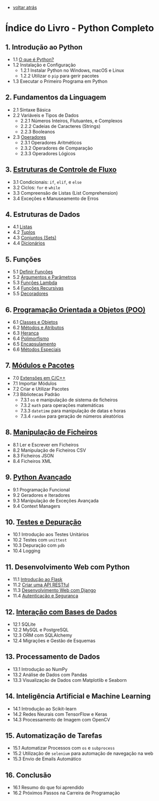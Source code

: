 - [voltar atrás](https://github.com/0joseDark/my-python-book/blob/main/README.md)
# Índice do Livro - Python Completo

## 1. Introdução ao Python
- 1.1 [O que é Python?](https://github.com/0joseDark/my-python-book/blob/main/python.md)
- 1.2 Instalação e Configuração
  - 1.2.1 Instalar Python no Windows, macOS e Linux
  - 1.2.2 Utilizar o `pip` para gerir pacotes
- 1.3 Executar o Primeiro Programa em Python

## 2. Fundamentos da Linguagem
- 2.1 Sintaxe Básica
- 2.2 Variáveis e Tipos de Dados
  - 2.2.1 Números Inteiros, Flutuantes, e Complexos
  - 2.2.2 Cadeias de Caracteres (Strings)
  - 2.2.3 Booleanos
- 2.3 [Operadores](https://github.com/0joseDark/my-python-book/blob/main/Operadores.md)
  - 2.3.1 Operadores Aritméticos
  - 2.3.2 Operadores de Comparação
  - 2.3.3 Operadores Lógicos

## 3. [Estruturas de Controle de Fluxo](https://github.com/0joseDark/my-python-book/blob/main/Fluxo.md)
- 3.1 Condicionais: `if`, `elif`, e `else`
- 3.2 Ciclos: `for` e `while`
- 3.3 Compreensão de Listas (List Comprehension)
- 3.4 Exceções e Manuseamento de Erros

## 4. Estruturas de Dados
- 4.1 [Listas](https://github.com/0joseDark/my-python-book/blob/main/listas.md)
- 4.2 [Tuplos](https://github.com/0joseDark/my-python-book/blob/main/tupla.md)
- 4.3 [Conjuntos (Sets)](https://github.com/0joseDark/my-python-book/blob/main/conjuntos.md)
- 4.4 [Dicionários](https://github.com/0joseDark/my-python-book/blob/main/dicion%C3%A1rio.md)

## 5. Funções
- 5.1 [Definir Funções](https://github.com/0joseDark/my-python-book/blob/main/fun%C3%A7%C3%B5es.md)
- 5.2 [Argumentos e Parâmetros](https://github.com/0joseDark/my-python-book/blob/main/Par%C3%A2metros-Argumentos.md)
- 5.3 [Funções Lambda](https://github.com/0joseDark/my-python-book/blob/main/Fun%C3%A7%C3%A3o-Lambda.md)
- 5.4 [Funções Recursivas](https://github.com/0joseDark/my-python-book/blob/main/Fun%C3%A7%C3%B5es-Recursivas.md)
- 5.5 [Decoradores](https://github.com/0joseDark/my-python-book/blob/main/decoradores.md)

## 6. [Programação Orientada a Objetos (POO)](https://github.com/0joseDark/my-python-book/blob/main/POO.md)
- 6.1 [Classes e Objetos](https://github.com/0joseDark/my-python-book/blob/main/objetos-classe.md)
- 6.2 [Métodos e Atributos](https://github.com/0joseDark/my-python-book/blob/main/M%C3%A9todos-Atributos.md)
- 6.3 [Herança](https://github.com/0joseDark/my-python-book/blob/main/Heran%C3%A7a.md)
- 6.4 [Polimorfismo](https://github.com/0joseDark/my-python-book/blob/main/polimorfismo.md)
- 6.5 [Encapsulamento](https://github.com/0joseDark/my-python-book/blob/main/Encapsulamento.md)
- 6.6 [Métodos Especiais](https://github.com/0joseDark/my-python-book/blob/main/m%C3%A9todos-especiais.md)

## 7. [Módulos e Pacotes](https://github.com/0joseDark/my-python-book/blob/main/modulos-pacotes.md)
- 7.0 [Extensões em C/C++](https://github.com/0joseDark/my-python-book/blob/main/Extensoes-C.md)
- 7.1 Importar Módulos
- 7.2 Criar e Utilizar Pacotes
- 7.3 Bibliotecas Padrão
  - 7.3.1 `os` e manipulação de sistema de ficheiros
  - 7.3.2 `math` para operações matemáticas
  - 7.3.3 `datetime` para manipulação de datas e horas
  - 7.3.4 `random` para geração de números aleatórios

## 8. [Manipulação de Ficheiros](https://github.com/0joseDark/my-python-book/blob/main/index-ficheiros.md)
- 8.1 Ler e Escrever em Ficheiros
- 8.2 Manipulação de Ficheiros CSV
- 8.3 Ficheiros JSON
- 8.4 Ficheiros XML

## 9. [Python Avançado](https://github.com/0joseDark/my-python-book/blob/main/topicos-avancados.md)
- 9.1 Programação Funcional
- 9.2 Geradores e Iteradores
- 9.3 Manipulação de Exceções Avançada
- 9.4 Context Managers

## 10. [Testes e Depuração](https://github.com/0joseDark/my-python-book/blob/main/testes-depuracao.md)
- 10.1 Introdução aos Testes Unitários
- 10.2 Testes com `unittest`
- 10.3 Depuração com `pdb`
- 10.4 Logging

## 11. Desenvolvimento Web com Python
- 11.1 [Introdução ao Flask](https://github.com/0joseDark/my-python-book/blob/main/flask.md)
- 11.2 [Criar uma API RESTful](https://github.com/0joseDark/my-python-book/blob/main/API-RESTful.md)
- 11.3 [Desenvolvimento Web com Django](https://github.com/0joseDark/my-python-book/blob/main/Django.md)
- 11.4 [Autenticação e Segurança](https://github.com/0joseDark/my-python-book/blob/main/seguranca.md)

## 12. [Interação com Bases de Dados](https://github.com/0joseDark/my-python-book/blob/main/base-dados.md)
- 12.1 SQLite
- 12.2 MySQL e PostgreSQL
- 12.3 ORM com SQLAlchemy
- 12.4 Migrações e Gestão de Esquemas

## 13. Processamento de Dados
- 13.1 Introdução ao NumPy
- 13.2 Análise de Dados com Pandas
- 13.3 Visualização de Dados com Matplotlib e Seaborn

## 14. Inteligência Artificial e Machine Learning
- 14.1 Introdução ao Scikit-learn
- 14.2 Redes Neurais com TensorFlow e Keras
- 14.3 Processamento de Imagem com OpenCV

## 15. Automatização de Tarefas
- 15.1 Automatizar Processos com `os` e `subprocess`
- 15.2 Utilização de `selenium` para automação de navegação na web
- 15.3 Envio de Emails Automático

## 16. Conclusão
- 16.1 Resumo do que foi aprendido
- 16.2 Próximos Passos na Carreira de Programação
